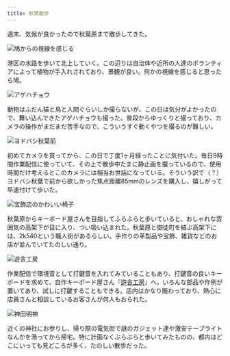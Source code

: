 ```yaml
---
title: 秋葉散歩
---
```

週末、気候が良かったので秋葉原まで散歩してきた。

![](https://lh3.googleusercontent.com/grwU0bOkPna8IBKH8fqHAZ0txYV92NQlLGP4rxk7vJCRnNCwVpY-V-m3KqK3S8NINVL0nkEVpgfLlD-elTMzZ_30u4cF03qyV8owzvijs8TWJpTxsd7ipQwL9poKDSoC3ErSUfanUzuG9WT1eCGQKZb0SBbtoD2wbB3E3gpL0rK8iiBw3lHoyw3X5stSMg "鳩からの視線を感じる")

港区の水路を歩いて北上していく。この辺りは自治体や近所の人達のボランティアによって植物が手入れされており、景観が良い。何かの視線を感じると思ったら鳩。

![](https://lh6.googleusercontent.com/J7oiheEtq2E75oLZFQJhgAh6W2e2w3j8apSJs2DV60h6ZkfoxBiOURpJSVX1gfxa2gL8kyhUMLX21SxfVn5Fr-5wtPJ2KEOfiPS_YUHpErzSh8Yj7-1j5wajm1W7s7P0NU0_aD8DhAf_n1BfiM4RcWEGDtWi068LZiG7g-T35rJXclP66ZIpW-CI_bKcBw "アゲハチョウ")

動物はふだん猫と鳥と人間ぐらいしか撮らないが、この日は気分がよかったので、舞い込んできたアゲハチョウも撮った。普段からゆっくりと撮っており、カメラの操作がまだまだ苦手なので、こういうすぐ動くやつを撮るのが難しい。

![](https://lh5.googleusercontent.com/atLLmLkXG4ZVhf_1Nt2H-oZHcp0zf9ncb_YJVBK8NfQ3hu4Oj8t2PhPG1jfhtrPybP6wSF6wm8aUWbdfAo5rJtIfqE1NjTQlgAJeZc-bRFS9IxnUP5Dndk53QRZEpdYAzXKk06jofqN70rXlRV7h-0RnVtQ1LSCguRUNeI2Z_NWETRPPQMHfmKMNJKehmw "ヨドバシ秋葉前")

初めてカメラを買ってから、この日で丁度1ヶ月経ったことに気付いた。毎日9時間作業配信に使っていて、その上で散歩中たまに静止画を撮っているので、使用時間だけ考えるとこのカメラには相当お世話になっている。そういう訳で（？）ヨドバシ秋葉で前から欲しかった焦点距離85mmのレンズを購入し、嬉しがって早速付けて歩いた。

![](https://lh3.googleusercontent.com/MwHNbmJywVxNbW0Qeg3_LHHSwBwY37TLF9Mw7rlyCV-k6syOLKhoqWmfusO7o12A47P_TTwU4r1x6uzxVcmUUboGq5fWZ1Fv1d3J4-AScPh0_0wc0ksjyzBbRSUYkEDNBHGyjPM1rvn4yZdyF25tZylCSpbSbgIrhXh5DGHcvCZVoqe4BXAiYanUHhGAwg "宝飾店のかわいい椅子")

秋葉原からキーボード屋さんを目指してふらふらと歩いていると、おしゃれな雰囲気の高架下が目に入り、つい吸い込まれた。秋葉原と御徒町を結ぶ高架下には、2k540という職人街があるらしい。手作りの革製品や宝飾、雑貨などのお店が並んでいてたのしい通り。

![](https://lh3.googleusercontent.com/DnnqzdiyyU2pdT-6QQvtaNs_ZhLVPpGKQUGA8ChPBeOGye0MtRP2wxtcCbGpb_aF3cZ7SWjsvZ8NG01ujuz1DA5eqQU79rt__oGI91IyrgffyP6S5acA6q9JZzDdC9g_PaT3c0XXDzfvWFBbfFWYhIvJydRpHWvKnzqNNuGZwC_Tn2p7F_dAPKFLekRkbA "遊舎工房")

作業配信で環境音として打鍵音を入れてみていることもあり、打鍵音の良いキーボードを求めて、自作キーボード屋さん『[遊舎工房](https://yushakobo.jp/)』へ。いろんな部品や作例が置いてあり、試しに打鍵することもできる。店内はかなり賑わっており、熱心に店員さんと相談しているお客さんが何人もおられた。

![](https://lh5.googleusercontent.com/an_BJVA8X50etso5MlQWIk-zWBtDFmxrjE8h3tz-Lj0--2E9WOiX08tnEZSoYSLWLtRcm39C062eQMz9Y-yBq4avncwQNYc1OiGjnJHO7zlG30v92no4oukRdoqjryrVRWVncMt-c7H6Y_GYEoTdSRDYDU2tzRCHwLQCHdwcnjubz0EOh5avi9i9sxDv1Q "神田明神")

近くの神社にお参りし、帰り際の電気街で謎のガジェット達や激安テープライトなんかを漁ってから帰宅。特に計画なくぶらぶらと歩いてみたものの、都内はどこにいっても見どころが多く、たのしい散歩だった。
